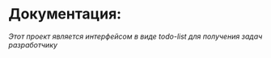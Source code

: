# Документация:
*Этот проект является интерфейсом в виде todo-list для получения задач разработчику*

